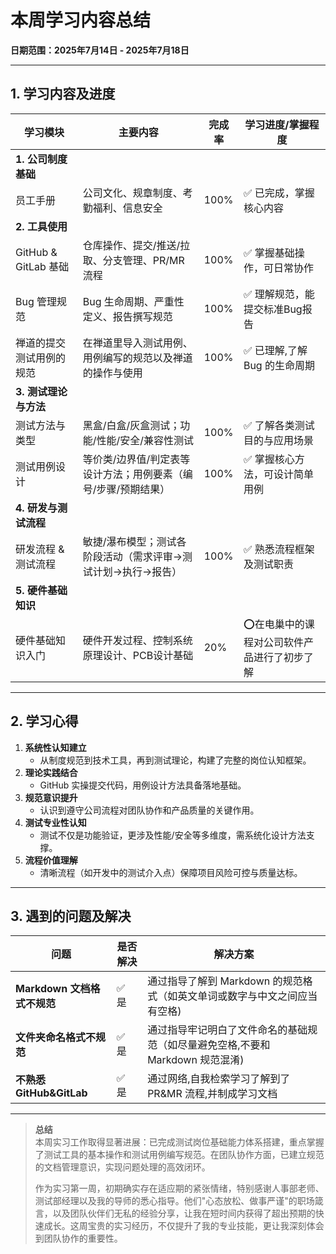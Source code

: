 # 本周学习内容总结  
**日期范围：2025年7月14日 - 2025年7月18日**  

---

## 1. 学习内容及进度  

| 学习模块                 | 主要内容                                                     | 完成率 | 学习进度/掌握程度                           |
| ------------------------ | ------------------------------------------------------------ | ------ | ------------------------------------------- |
| **1. 公司制度基础**      |                                                              |        |                                             |
| 员工手册                 | 公司文化、规章制度、考勤福利、信息安全                       | 100%   | ✅ 已完成，掌握核心内容                      |
| **2. 工具使用**          |                                                              |        |                                             |
| GitHub & GitLab 基础     | 仓库操作、提交/推送/拉取、分支管理、PR/MR 流程               | 100%   | ✅ 掌握基础操作，可日常协作                  |
| Bug 管理规范             | Bug 生命周期、严重性定义、报告撰写规范                       | 100%   | ✅ 理解规范，能提交标准Bug报告               |
| 禅道的提交测试用例的规范 | 在禅道里导入测试用例、用例编写的规范以及禅道的操作与使用     | 100%   | ✅ 已理解,了解 Bug 的生命周期                |
| **3. 测试理论与方法**    |                                                              |        |                                             |
| 测试方法与类型           | 黑盒/白盒/灰盒测试；功能/性能/安全/兼容性测试                | 100%   | ✅ 了解各类测试目的与应用场景                |
| 测试用例设计             | 等价类/边界值/判定表等设计方法；用例要素（编号/步骤/预期结果） | 100%   | ✅ 掌握核心方法，可设计简单用例              |
| **4. 研发与测试流程**    |                                                              |        |                                             |
| 研发流程 & 测试流程      | 敏捷/瀑布模型；测试各阶段活动（需求评审→测试计划→执行→报告） | 100%   | ✅ 熟悉流程框架及测试职责                    |
| **5. 硬件基础知识**      |                                                              |        |                                             |
| 硬件基础知识入门         | 硬件开发过程、控制系统原理设计、PCB设计基础                  | 20%    | ⭕在电巢中的课程对公司软件产品进行了初步了解 |

---

## 2. 学习心得  
1. **系统性认知建立**  
   - 从制度规范到技术工具，再到测试理论，构建了完整的岗位认知框架。  
2. **理论实践结合**  
   - GitHub 实操提交代码，用例设计方法具备落地基础。  
3. **规范意识提升**  
   - 认识到遵守公司流程对团队协作和产品质量的关键作用。  
4. **测试专业性认知**  
   - 测试不仅是功能验证，更涉及性能/安全等多维度，需系统化设计方法支撑。  
5. **流程价值理解**  
   - 清晰流程（如开发中的测试介入点）保障项目风险可控与质量达标。  

---

## 3. 遇到的问题及解决  
| 问题                        | 是否解决 | 解决方案                                                     |
| --------------------------- | -------- | ------------------------------------------------------------ |
| **Markdown 文档格式不规范** | ✅ 是     | 通过指导了解到 Markdown 的规范格式（如英文单词或数字与中文之间应当有空格) |
| **文件夹命名格式不规范**    | ✅ 是     | 通过指导牢记明白了文件命名的基础规范（如尽量避免空格,不要和 Markdown 规范混淆) |
| **不熟悉 GitHub&GitLab**    | ✅ 是     | 通过网络,自我检索学习了解到了 PR&MR 流程,并制成学习文档      |



---

> **总结**  
>本周实习工作取得显著进展：已完成测试岗位基础能力体系搭建，重点掌握了测试工具的基本操作和测试用例编写规范。在团队协作方面，已建立规范的文档管理意识，实现问题处理的高效闭环。
>
> 作为实习第一周，初期确实存在适应期的紧张情绪，特别感谢人事部老师、测试部经理以及我的导师的悉心指导。他们"心态放松、做事严谨"的职场箴言，以及团队伙伴们无私的经验分享，让我在短时间内获得了超出预期的快速成长。这周宝贵的实习经历，不仅提升了我的专业技能，更让我深刻体会到团队协作的重要性。
